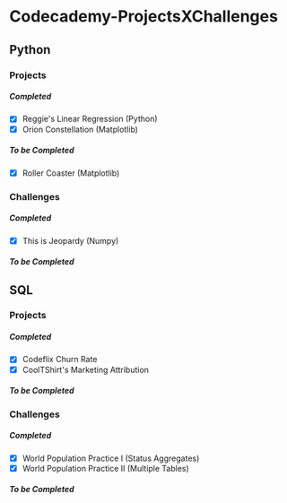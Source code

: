 # Codecademy-ProjectsXChallenges 
## Python
### Projects
##### Completed
 - [x] Reggie's Linear Regression (Python)
 - [x] Orion Constellation (Matplotlib)
##### To be Completed
 - [x] Roller Coaster (Matplotlib)
### Challenges
##### Completed
 - [x] This is Jeopardy (Numpy)
##### To be Completed  
## SQL
### Projects
##### Completed
 - [x] Codeflix Churn Rate 
 - [x] CoolTShirt's Marketing Attribution
##### To be Completed
### Challenges
##### Completed
 - [x] World Population Practice I (Status Aggregates)
 - [x] World Population Practice II (Multiple Tables)
##### To be Completed
